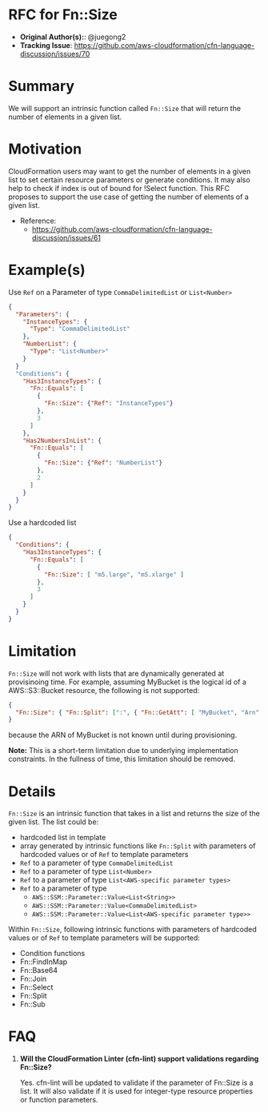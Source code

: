 # RFC for Fn::Size

* **Original Author(s):**: @juegong2
* **Tracking Issue**: https://github.com/aws-cloudformation/cfn-language-discussion/issues/70

# Summary

We will support an intrinsic function called `Fn::Size` that will return the number of elements in a given list.

# Motivation

CloudFormation users may want to get the number of elements in a given list to set certain resource parameters or generate conditions. It may also help to check if index is out of bound for !Select function. This RFC proposes to support the use case of getting the number of elements of a given list.

* Reference:
  * https://github.com/aws-cloudformation/cfn-language-discussion/issues/61

# Example(s)

Use `Ref` on a Parameter of type `CommaDelimitedList` or `List<Number>`

```json
{
  "Parameters": {
    "InstanceTypes": {
      "Type": "CommaDelimitedList"
    },
    "NumberList": {
      "Type": "List<Number>"
    }
  }
  "Conditions": {
    "Has3InstanceTypes": {
      "Fn::Equals": [
        {
          "Fn::Size": {"Ref": "InstanceTypes"}
        },
        3
      ]
    },
    "Has2NumbersInList": {
      "Fn::Equals": [
        {
          "Fn::Size": {"Ref": "NumberList"}
        },
        2
      ]
    }
  }
}
```

Use a hardcoded list
```json
{
  "Conditions": {
    "Has3InstanceTypes": {
      "Fn::Equals": [
        {
          "Fn::Size": [ "m5.large", "m5.xlarge" ]
        },
        3
      ]
    }
  }
}
```

# Limitation

`Fn::Size` will not work with lists that are dynamically generated at provisinoing time. For example, assuming MyBucket is the logical id of a AWS::S3::Bucket resource, the following is not supported:
```json
{
  "Fn::Size": { "Fn::Split": [":", { "Fn::GetAtt": [ "MyBucket", "Arn" ] } ] }
}
```
because the ARN of MyBucket is not known until during provisioning.

**Note:** This is a short-term limitation due to underlying implementation constraints. In the fullness of time, this limitation should be removed.

# Details

`Fn::Size` is an intrinsic function that takes in a list and returns the size of the given list. The list could be:

* hardcoded list in template
* array generated by intrinsic functions like `Fn::Split` with parameters of hardcoded values or of `Ref` to template parameters
* `Ref` to a parameter of type `CommaDelimitedList`
* `Ref` to a parameter of type `List<Number>`
* `Ref` to a parameter of type `List<AWS-specific parameter types>`
* `Ref` to a parameter of type
  * `AWS::SSM::Parameter::Value<List<String>>`
  * `AWS::SSM::Parameter::Value<CommaDelimitedList>`
  * `AWS::SSM::Parameter::Value<List<AWS-specific parameter type>>`

Within `Fn::Size`, following intrinsic functions with parameters of hardcoded values or of `Ref` to template parameters will be supported:
* Condition functions
* Fn::FindInMap
* Fn::Base64
* Fn::Join
* Fn::Select
* Fn::Split
* Fn::Sub
  
# FAQ
1. **Will the CloudFormation Linter (cfn-lint) support validations regarding Fn::Size?**

    Yes. cfn-lint will be updated to validate if the parameter of Fn::Size is a list. It will also validate if it is used for integer-type resource properties or function parameters.
